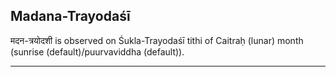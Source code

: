 ## Madana-Trayodaśī
मदन-त्रयोदशी is observed on Śukla-Trayodaśī tithi of Caitraḥ (lunar) month (sunrise (default)/puurvaviddha (default)).



---
